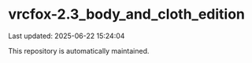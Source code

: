# vrcfox-2.3_body_and_cloth_edition

Last updated: 2025-06-22 15:24:04

This repository is automatically maintained.
